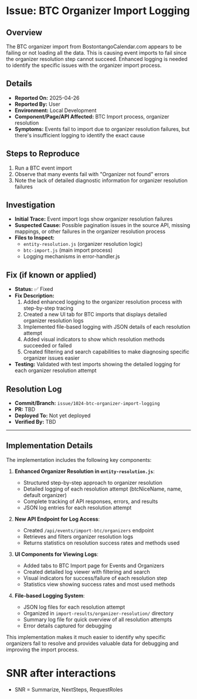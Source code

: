 # Issue: BTC Organizer Import Logging

## Overview
The BTC organizer import from BostontangoCalendar.com appears to be failing or not loading all the data. This is causing event imports to fail since the organizer resolution step cannot succeed. Enhanced logging is needed to identify the specific issues with the organizer import process.

## Details
- **Reported On:** 2025-04-26
- **Reported By:** User
- **Environment:** Local Development
- **Component/Page/API Affected:** BTC Import process, organizer resolution
- **Symptoms:** Events fail to import due to organizer resolution failures, but there's insufficient logging to identify the exact cause

## Steps to Reproduce
1. Run a BTC event import
2. Observe that many events fail with "Organizer not found" errors
3. Note the lack of detailed diagnostic information for organizer resolution failures

## Investigation
- **Initial Trace:** Event import logs show organizer resolution failures
- **Suspected Cause:** Possible pagination issues in the source API, missing mappings, or other failures in the organizer resolution process
- **Files to Inspect:** 
  - `entity-resolution.js` (organizer resolution logic)
  - `btc-import.js` (main import process)
  - Logging mechanisms in error-handler.js

## Fix (if known or applied)
- **Status:** ✅ Fixed
- **Fix Description:** 
  1. Added enhanced logging to the organizer resolution process with step-by-step tracing
  2. Created a new UI tab for BTC imports that displays detailed organizer resolution logs
  3. Implemented file-based logging with JSON details of each resolution attempt
  4. Added visual indicators to show which resolution methods succeeded or failed
  5. Created filtering and search capabilities to make diagnosing specific organizer issues easier
- **Testing:** Validated with test imports showing the detailed logging for each organizer resolution attempt

## Resolution Log
- **Commit/Branch:** `issue/1024-btc-organizer-import-logging`
- **PR:** TBD
- **Deployed To:** Not yet deployed
- **Verified By:** TBD

---

## Implementation Details

The implementation includes the following key components:

1. **Enhanced Organizer Resolution in `entity-resolution.js`**:
   - Structured step-by-step approach to organizer resolution
   - Detailed logging of each resolution attempt (btcNiceName, name, default organizer)
   - Complete tracking of API responses, errors, and results
   - JSON log entries for each resolution attempt

2. **New API Endpoint for Log Access**:
   - Created `/api/events/import-btc/organizers` endpoint
   - Retrieves and filters organizer resolution logs
   - Returns statistics on resolution success rates and methods used

3. **UI Components for Viewing Logs**:
   - Added tabs to BTC Import page for Events and Organizers
   - Created detailed log viewer with filtering and search
   - Visual indicators for success/failure of each resolution step
   - Statistics view showing success rates and most used methods

4. **File-based Logging System**:
   - JSON log files for each resolution attempt
   - Organized in `import-results/organizer-resolution/` directory
   - Summary log file for quick overview of all resolution attempts
   - Error details captured for debugging

This implementation makes it much easier to identify why specific organizers fail to resolve and provides valuable data for debugging and improving the import process.

# SNR after interactions
- SNR = Summarize, NextSteps, RequestRoles